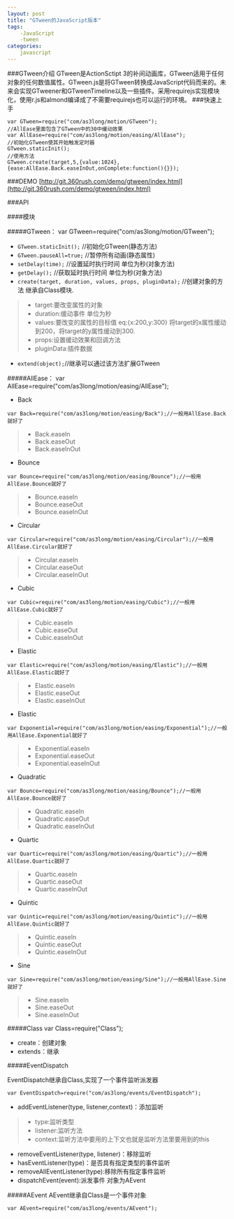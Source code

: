 ```yaml
---
layout: post
title: "GTween的JavaScript版本"
tags:
    -JavaScript
    -tween
categories:
    javascript
---
```


###GTween介绍
GTween是ActionSctipt 3的补间动画库，GTween适用于任何对象的任何数值属性。GTween.js是将GTween转换成JavaScript代码而来的。未来会实现GTweener和GTweenTimeline以及一些插件。采用requirejs实现模块化，使用r.js和almond编译成了不需要requirejs也可以运行的环境。
###快速上手

    var GTween=require("com/as3long/motion/GTween");
    //AllEase里面包含了GTween中的30中缓动效果
    var AllEase=require("com/as3long/motion/easing/AllEase");
    //初始化GTween使其开始触发定时器
    GTween.staticInit();
    //使用方法
    GTween.create(target,5,{value:1024},{ease:AllEase.Back.easeInOut,onComplete:function(){}});
    
###DEMO
[http://git.360rush.com/demo/gtween/index.html](http://git.360rush.com/demo/gtween/index.html)

###API

####模块

#####GTween：
    var GTween=require("com/as3long/motion/GTween");

- `GTween.staticInit();`    //初始化GTween(静态方法)
- `GTween.pauseAll=true;`   //暂停所有动画(静态属性)
- `setDelay(time);` //设置延时执行时间 单位为秒(对象方法)
- `getDelay();` //获取延时执行时间 单位为秒(对象方法)
- `create(target, duration, values, props, pluginData);`   //创建对象的方法 继承自Class模块.
>- target:要改变属性的对象
>- duration:缓动事件 单位为秒
>- values:要改变的属性的目标值 eq:{x:200,y:300} 将target的x属性缓动到200，将target的y属性缓动到300.
>- props:设置缓动效果和回调方法
>- pluginData:插件数据

- `extend(object);`//继承可以通过该方法扩展GTween

#####AllEase：
    var AllEase=require("com/as3long/motion/easing/AllEase");

- Back

`var Back=require("com/as3long/motion/easing/Back");//一般用AllEase.Back就好了`
>- Back.easeIn
>- Back.easeOut
>- Back.easeInOut

- Bounce

`var Bounce=require("com/as3long/motion/easing/Bounce");//一般用AllEase.Bounce就好了`
>- Bounce.easeIn
>- Bounce.easeOut
>- Bounce.easeInOut

- Circular

`var Circular=require("com/as3long/motion/easing/Circular");//一般用AllEase.Circular就好了`
>- Circular.easeIn
>- Circular.easeOut
>- Circular.easeInOut

- Cubic

`var Cubic=require("com/as3long/motion/easing/Cubic");//一般用AllEase.Cubic就好了`
>- Cubic.easeIn
>- Cubic.easeOut
>- Cubic.easeInOut

- Elastic

`var Elastic=require("com/as3long/motion/easing/Elastic");//一般用AllEase.Elastic就好了`
>- Elastic.easeIn
>- Elastic.easeOut
>- Elastic.easeInOut

- Elastic

`var Exponential=require("com/as3long/motion/easing/Exponential");//一般用AllEase.Exponential就好了`
>- Exponential.easeIn
>- Exponential.easeOut
>- Exponential.easeInOut

- Quadratic

`var Bounce=require("com/as3long/motion/easing/Bounce");//一般用AllEase.Bounce就好了`
>- Quadratic.easeIn
>- Quadratic.easeOut
>- Quadratic.easeInOut

- Quartic

`var Quartic=require("com/as3long/motion/easing/Quartic");//一般用AllEase.Quartic就好了`
>- Quartic.easeIn
>- Quartic.easeOut
>- Quartic.easeInOut

- Quintic

`var Quintic=require("com/as3long/motion/easing/Quintic");//一般用AllEase.Quintic就好了`
>- Quintic.easeIn
>- Quintic.easeOut
>- Quintic.easeInOut

- Sine

`var Sine=require("com/as3long/motion/easing/Sine");//一般用AllEase.Sine就好了`
>- Sine.easeIn
>- Sine.easeOut
>- Sine.easeInOut

#####Class
    var Class=require("Class");

- create：创建对象
- extends：继承

#####EventDispatch

EventDispatch继承自Class,实现了一个事件监听派发器

    var EventDispatch=require("com/as3long/events/EventDispatch");
    
- addEventListener(type, listener,context)：添加监听
>- type:监听类型
>- listener:监听方法
>- context:监听方法中要用的上下文也就是监听方法里要用到的this

- removeEventListener(type, listener)：移除监听
- hasEventListener(type)：是否具有指定类型的事件监听
- removeAllEventListener(type):移除所有指定事件监听
- dispatchEvent(event):派发事件 对象为AEvent

#####AEvent
AEvent继承自Class是一个事件对象

    var AEvent=require("com/as3long/events/AEvent");